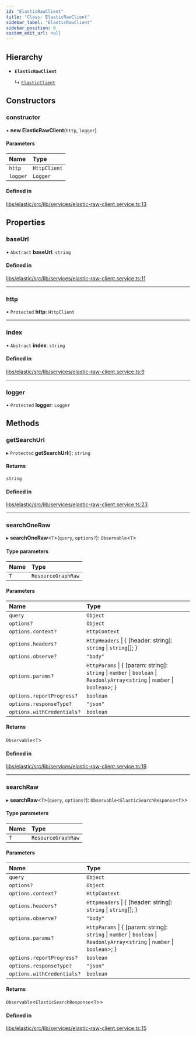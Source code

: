 ```yaml
---
id: "ElasticRawClient"
title: "Class: ElasticRawClient"
sidebar_label: "ElasticRawClient"
sidebar_position: 0
custom_edit_url: null
---
```


## Hierarchy

- **`ElasticRawClient`**

  ↳ [`ElasticClient`](ElasticClient)

## Constructors

### constructor

• **new ElasticRawClient**(`http`, `logger`)

#### Parameters

| Name | Type |
| :------ | :------ |
| `http` | `HttpClient` |
| `logger` | `Logger` |

#### Defined in

[libs/elastic/src/lib/services/elastic-raw-client.service.ts:13](https://github.com/cognizone/ng-cognizone/blob/0401c67/libs/elastic/src/lib/services/elastic-raw-client.service.ts#L13)

## Properties

### baseUrl

• `Abstract` **baseUrl**: `string`

#### Defined in

[libs/elastic/src/lib/services/elastic-raw-client.service.ts:11](https://github.com/cognizone/ng-cognizone/blob/0401c67/libs/elastic/src/lib/services/elastic-raw-client.service.ts#L11)

___

### http

• `Protected` **http**: `HttpClient`

___

### index

• `Abstract` **index**: `string`

#### Defined in

[libs/elastic/src/lib/services/elastic-raw-client.service.ts:9](https://github.com/cognizone/ng-cognizone/blob/0401c67/libs/elastic/src/lib/services/elastic-raw-client.service.ts#L9)

___

### logger

• `Protected` **logger**: `Logger`

## Methods

### getSearchUrl

▸ `Protected` **getSearchUrl**(): `string`

#### Returns

`string`

#### Defined in

[libs/elastic/src/lib/services/elastic-raw-client.service.ts:23](https://github.com/cognizone/ng-cognizone/blob/0401c67/libs/elastic/src/lib/services/elastic-raw-client.service.ts#L23)

___

### searchOneRaw

▸ **searchOneRaw**<`T`\>(`query`, `options?`): `Observable`<`T`\>

#### Type parameters

| Name | Type |
| :------ | :------ |
| `T` | `ResourceGraphRaw` |

#### Parameters

| Name | Type |
| :------ | :------ |
| `query` | `Object` |
| `options?` | `Object` |
| `options.context?` | `HttpContext` |
| `options.headers?` | `HttpHeaders` \| { [header: string]: `string` \| `string`[];  } |
| `options.observe?` | ``"body"`` |
| `options.params?` | `HttpParams` \| { [param: string]: `string` \| `number` \| `boolean` \| `ReadonlyArray`<`string` \| `number` \| `boolean`\>;  } |
| `options.reportProgress?` | `boolean` |
| `options.responseType?` | ``"json"`` |
| `options.withCredentials?` | `boolean` |

#### Returns

`Observable`<`T`\>

#### Defined in

[libs/elastic/src/lib/services/elastic-raw-client.service.ts:19](https://github.com/cognizone/ng-cognizone/blob/0401c67/libs/elastic/src/lib/services/elastic-raw-client.service.ts#L19)

___

### searchRaw

▸ **searchRaw**<`T`\>(`query`, `options?`): `Observable`<`ElasticSearchResponse`<`T`\>\>

#### Type parameters

| Name | Type |
| :------ | :------ |
| `T` | `ResourceGraphRaw` |

#### Parameters

| Name | Type |
| :------ | :------ |
| `query` | `Object` |
| `options?` | `Object` |
| `options.context?` | `HttpContext` |
| `options.headers?` | `HttpHeaders` \| { [header: string]: `string` \| `string`[];  } |
| `options.observe?` | ``"body"`` |
| `options.params?` | `HttpParams` \| { [param: string]: `string` \| `number` \| `boolean` \| `ReadonlyArray`<`string` \| `number` \| `boolean`\>;  } |
| `options.reportProgress?` | `boolean` |
| `options.responseType?` | ``"json"`` |
| `options.withCredentials?` | `boolean` |

#### Returns

`Observable`<`ElasticSearchResponse`<`T`\>\>

#### Defined in

[libs/elastic/src/lib/services/elastic-raw-client.service.ts:15](https://github.com/cognizone/ng-cognizone/blob/0401c67/libs/elastic/src/lib/services/elastic-raw-client.service.ts#L15)
